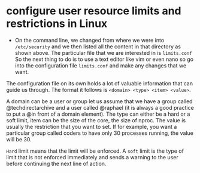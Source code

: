 # configure user resource limits and restrictions in Linux

* On the command line, we changed from where we were into `/etc/security` and we then listed all the content in that directory as shown above. The particular file that we are interested in is `limits.conf` So the next thing to do is to use a text editor like vim or even nano so go into the configuration file `limits.conf` and make any changes that we want.

The configuration file on its own holds a lot of valuable information that can guide us through. The format it follows is `<domain> <type> <item> <value>`.

A domain can be a user or group let us assume that we have a group called @techdirectarchive and a user called @raphael (it is always a good practice to put a @in front of a domain element). The type can either be a hard or a soft limit, item can be the size of the core, the size of nproc. The value is usually the restriction that you want to set. If for example, you want a particular group called coders to have only 30 processes running, the value will be 30.

`Hard` limit means that the limit will be enforced.
A `soft` limit is the type of limit that is not enforced immediately and sends a warning to the user before continuing the next line of action.
